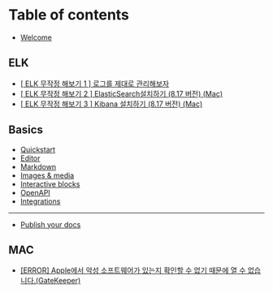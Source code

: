 # Table of contents

* [Welcome](README.md)

## ELK

* [\[ ELK 무작정 해보기 1 \] 로그를 제대로 관리해보자](elk/elk-1.md)
* [\[ ELK 무작정 해보기 2 \] ElasticSearch설치하기 (8.17 버전) (Mac)](elk/elk-2-elasticsearch-8.17-mac.md)
* [\[ ELK 무작정 해보기 3 \] Kibana 설치하기 (8.17 버전) (Mac)](elk/elk-3-kibana-8.17-mac.md)

## Basics

* [Quickstart](basics/quickstart.md)
* [Editor](basics/editor.md)
* [Markdown](basics/markdown.md)
* [Images & media](basics/images-and-media.md)
* [Interactive blocks](basics/interactive-blocks.md)
* [OpenAPI](basics/openapi.md)
* [Integrations](basics/integrations.md)

***

* [Publish your docs](publish-your-docs.md)

## MAC

* [\[ERROR\] Apple에서 악성 소프트웨어가 있는지 확인할 수 없기 때문에 열 수 없습니다.(GateKeeper)](mac/error-apple-..md)
